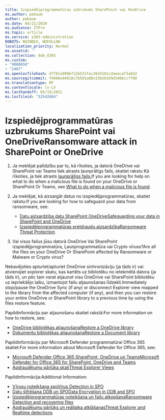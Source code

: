 ```yaml
---
title: Izspiedējprogrammatūras uzbrukums SharePoint vai OneDrive
ms.author: pebaum
author: pebaum
ms.date: 04/21/2020
ms.audience: ITPro
ms.topic: article
ms.service: o365-administration
ROBOTS: NOINDEX, NOFOLLOW
localization_priority: Normal
ms.assetid: ''
ms.collection: Adm_O365
ms.custom:
- "9000650"
- "2487"
ms.openlocfilehash: d7781a999bf12b531fac3934181cdaeacaf3a8d2
ms.sourcegitcommit: f4866e94918c7b591ad0cd3b58169d340bcc7f00
ms.translationtype: MT
ms.contentlocale: lv-LV
ms.lasthandoff: 05/19/2021
ms.locfileid: "52542684"
---
```

# <a name="ransomware-attack-in-sharepoint-or-onedrive"></a><span data-ttu-id="9e914-102">Izspiedējprogrammatūras uzbrukums SharePoint vai OneDrive</span><span class="sxs-lookup"><span data-stu-id="9e914-102">Ransomware attack in SharePoint or OneDrive</span></span>

1.  <span data-ttu-id="9e914-103">Ja meklējat palīdzību par to, kā rīkoties, ja datorā OneDrive vai SharePoint vai Teams tiek atrasts ļaunprātīgs fails, skatiet rakstu Kā rīkoties, ja tiek atrasts [ļaunprātīgs fails.](https://support.office.com/en-ie/article/what-to-do-when-a-malicious-file-is-found-in-sharepoint-online-onedrive-or-microsoft-teams-01e902ad-a903-4e0f-b093-1e1ac0c37ad2)</span><span class="sxs-lookup"><span data-stu-id="9e914-103">If you are looking for help on what to do when a malicious file is found on your OneDrive or SharePoint Or Teams, see [What to do when a malicious file is found](https://support.office.com/en-ie/article/what-to-do-when-a-malicious-file-is-found-in-sharepoint-online-onedrive-or-microsoft-teams-01e902ad-a903-4e0f-b093-1e1ac0c37ad2).</span></span>
2. <span data-ttu-id="9e914-104">Ja meklējat, kā aizsargāt datus no izspiedējprogrammatūras, skatiet rakstu:</span><span class="sxs-lookup"><span data-stu-id="9e914-104">If you are looking for how to safeguard your data from ransomware, see:</span></span>
    - [<span data-ttu-id="9e914-105">Datu aizsardzība datu SharePoint OneDrive</span><span class="sxs-lookup"><span data-stu-id="9e914-105">Safeguarding your data in SharePoint and OneDrive</span></span>](/sharepoint/safeguarding-your-data) 
    - [<span data-ttu-id="9e914-106">Izspiedējprogrammatūras pretdraudu aizsardzība</span><span class="sxs-lookup"><span data-stu-id="9e914-106">Ransomware Threat Protection</span></span>](/windows/security/threat-protection/intelligence/ransomware-malware)    

3.  <span data-ttu-id="9e914-107">Vai visus failus jūsu datorā OneDrive Vai SharePoint izspiedējprogrammatūra, Ļaunprogrammatūra vai Crypto vīruss?</span><span class="sxs-lookup"><span data-stu-id="9e914-107">Are all the files on your OneDrive Or SharePoint affected by Ransomware or Malware or Crypto virus?</span></span> 

<span data-ttu-id="9e914-108">Nekavējoties apturiet/apturiet OneDrive sinhronizāciju (ja tāds ir) vai atvienojiet explorer skatu, kas kartēts uz bibliotēku no ietekmētā datora (ja tāds ir), un pēc tam varat atjaunot visu OneDrive vai SharePoint bibliotēku uz iepriekšējo laiku, izmantojot failu atjaunošanas līdzekli.</span><span class="sxs-lookup"><span data-stu-id="9e914-108">Immediately stop/pause the OneDrive Sync (if any) or disconnect Explorer view mapped to the library from the affected computer (if any), and then you can restore your entire OneDrive or SharePoint library to a previous time by using the files restore feature.</span></span> 

<span data-ttu-id="9e914-109">Papildinformāciju par atjaunošanu skatiet rakstā:</span><span class="sxs-lookup"><span data-stu-id="9e914-109">For more information on how to restore, see:</span></span>

- [<span data-ttu-id="9e914-110">OneDrive bibliotēkas atjaunošana</span><span class="sxs-lookup"><span data-stu-id="9e914-110">Restore a OneDrive library</span></span>](https://support.office.com/article/restore-your-onedrive-fa231298-759d-41cf-bcd0-25ac53eb8a150)
- [<span data-ttu-id="9e914-111">Dokumentu bibliotēkas atjaunošana</span><span class="sxs-lookup"><span data-stu-id="9e914-111">Restore a Document library</span></span>](https://support.office.com/article/restore-a-document-library-317791c3-8bd0-4dfd-8254-3ca90883d39a)

<span data-ttu-id="9e914-112">Papildinformāciju par Microsoft Defender programmatūrai Office 365 skatiet:</span><span class="sxs-lookup"><span data-stu-id="9e914-112">For more information about Microsoft Defender for Office 365, see:</span></span>
- [<span data-ttu-id="9e914-113">Microsoft Defender Office 365 SharePoint, OneDrive un Teams</span><span class="sxs-lookup"><span data-stu-id="9e914-113">Microsoft Defender for Office 365 for SharePoint, OneDrive and Teams</span></span>](/microsoft-365/security/office-365-security/atp-for-spo-odb-and-teams)
- [<span data-ttu-id="9e914-114">Apdraudējumu pārlūka skati</span><span class="sxs-lookup"><span data-stu-id="9e914-114">Threat Explorer Views</span></span>](/microsoft-365/security/office-365-security/threat-explorer-views)

<span data-ttu-id="9e914-115">Papildinformācija:</span><span class="sxs-lookup"><span data-stu-id="9e914-115">Additional Information:</span></span>

- [<span data-ttu-id="9e914-116">Vīrusu noteikšana spo</span><span class="sxs-lookup"><span data-stu-id="9e914-116">Virus Detection in SPO</span></span>](/microsoft-365/security/office-365-security/virus-detection-in-spo)</br>
- [<span data-ttu-id="9e914-117">Datu šifrēšana ODB un SPO</span><span class="sxs-lookup"><span data-stu-id="9e914-117">Data Encryption in ODB and SPO</span></span>](/microsoft-365/compliance/data-encryption-in-odb-and-spo)</br>
- [<span data-ttu-id="9e914-118">Izspiedējprogrammatūras noteikšana un failu atkopšana</span><span class="sxs-lookup"><span data-stu-id="9e914-118">Ransomware Detection and recovering files</span></span>](https://support.office.com/article/Ransomware-detection-and-recovering-your-files-0d90ec50-6bfd-40f4-acc7-b8c12c73637f)</br>
- [<span data-ttu-id="9e914-119">Apdraudējumu pārlūks un reāllaika atklāšanas</span><span class="sxs-lookup"><span data-stu-id="9e914-119">Threat Explorer and Realtime detections</span></span>](/microsoft-365/security/office-365-security/threat-explorer-views)